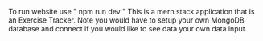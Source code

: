 To run website use " npm run dev "
This is a mern stack application that is an Exercise Tracker.
Note you would have to setup your own MongoDB database and connect if you would like to see data your own data input.
